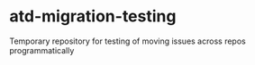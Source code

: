 # atd-migration-testing
Temporary repository for testing of moving issues across repos programmatically 
